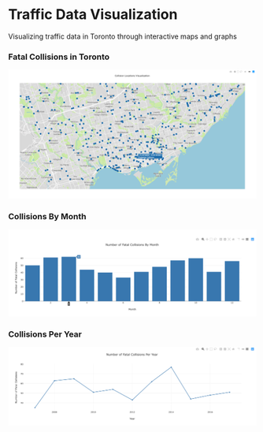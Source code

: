 # Traffic Data Visualization

Visualizing traffic data in Toronto through interactive maps and graphs

### Fatal Collisions in Toronto
![collision toronto screenshot](/screenshots/collisions_toronto.png)

### Collisions By Month
![collision by month screenshot](/screenshots/collisions_by_month.png)

### Collisions Per Year
![collision per year screenshot](/screenshots/collisions_per_year.png)
